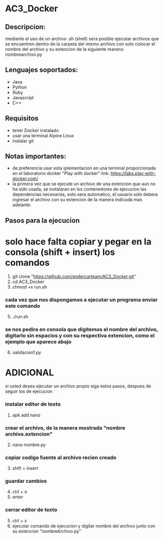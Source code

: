 # AC3_Docker
## Descripcion:
mediante el uso de un archivo .sh (shell) sera posible ejecutar archivos que se encuentren dentro de la carpeta del mismo archivo con solo colocar el nombre del archivo y su extencion de la siguiente manera: nombrearchivo.py 
## Lenguajes soportados:
- Java
- Python
- Ruby
- Javascript
- C++
## Requisitos
- tener Docker instalado
- usar una terminal Alpine Linux
- instalar git
## Notas importantes:
- de preferencia usar esta iplementacion en una terminal proporcionada en el laboratorio docker "Play with docker" link: https://labs.play-with-docker.com/
- la primera vez que se ejecute un archivo de una extencion que aun no ha sido usada, se instalaran en los contenedores de ejecucion las dependencias necesarias, esto sera automatico, el usuario solo debera ingresar el archivo con su extencion de la manera indicada mas adelante.
## Pasos para la ejecucion
# solo hace falta copiar y pegar en la consola (shift + insert) los comandos
1. git clone "https://github.com/endercarteam/AC3_Docker.git"
2. cd AC3_Docker
3. chmod +x run.sh
### cada vez que nos dispongamos a ejecutar un programa enviar este comando   
5. ./run.sh
### se nos pedira en consola que digitemos el nombre del archivo, digitarlo sin espacios y con su respectiva extencion, como el ejemplo que aparece abajo   
6. validacion1.py
# ADICIONAL
si usted desea ejecutar un archivo propio siga estos pasos, despues de seguir los de ejecucion
### instalar editor de texto
1. apk add nano
### crear el archivo, de la manera mostrada "nombre archivo.extencion"
2. nano nombre.py
### copiar codigo fuente al archivo recien creado
3. shift + insert
### guardar cambios
4. ctrl + o
5. enter
### cerrar editor de texto
5. ctrl + x   
7. ejecutar comando de ejecucion y digitar nombre del archivo junto con su extencion "nombreArchivo.py"
